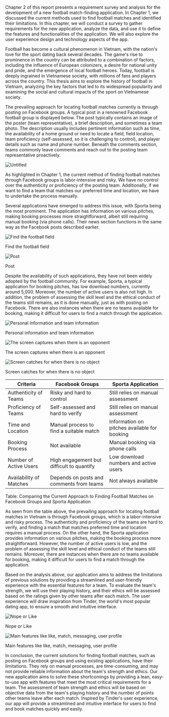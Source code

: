 Chapter 2 of this report presents a requirement survey and analysis for the development of a new football match-finding application. In Chapter 1, we discussed the current methods used to find football matches and identified their limitations. In this chapter, we will conduct a survey to gather requirements for the new application, analyze the data, and use it to define the features and functionalities of the application. We will also explore the user experience design and technology aspects of the app.

Football has become a cultural phenomenon in Vietnam, with the nation's love for the sport dating back several decades. The game's rise to prominence in the country can be attributed to a combination of factors, including the influence of European colonizers, a desire for national unity and pride, and the emergence of local football heroes. Today, football is deeply ingrained in Vietnamese society, with millions of fans and players across the country. This thesis aims to explore the history of football in Vietnam, analyzing the key factors that led to its widespread popularity and examining the social and cultural impacts of the sport on Vietnamese society.

The prevailing approach for locating football matches currently is through posting on Facebook groups. A typical post in a renowned Facebook football group is displayed below. The post typically contains an image of the poster (team representative), a brief description, and sometimes a team photo. The description usually includes pertinent information such as time, the availability of a home ground or need to locate a field, field location, team proficiency (self-assessed, so it is challenging to control), and player details such as name and phone number. Beneath the comments section, teams commonly leave comments and reach out to the posting team representative proactively.

![Untitled](2.1.facebook-post.png)

As highlighted in Chapter 1, the current method of finding football matches through Facebook groups is labor-intensive and risky. We have no control over the authenticity or proficiency of the posting team. Additionally, if we want to find a team that matches our preferred time and location, we have to undertake the process manually.

Several applications have emerged to address this issue, with Sporta being the most prominent. The application has information on various pitches, making booking processes more straightforward, albeit still requiring manual booking (via phone calls). Their news section functions in the same way as the Facebook posts described earlier.

![Find the football field](2.1.sporta-1.jpg)

Find the football field

![Post](2.1.sporta-2.jpg)

Post

Despite the availability of such applications, they have not been widely adopted by the football community. For example, Sporta, a typical application for booking pitches, has low download numbers, currently around 5,000. Moreover, the number of active users is also not high. In addition, the problem of assessing the skill level and the ethical conduct of the teams still remains, as it is done manually, just as with posting on Facebook. There are also instances when there are no teams available for booking, making it difficult for users to find a match through the application.

![Personal information and team information](2.1.sporta-3.jpg)

Personal information and team information

![The screen captures when there is an opponent](2.1.sporta-4.jpg)

The screen captures when there is an opponent

![Screen catches for when there is no object](2.1.sporta-5.jpg)

Screen catches for when there is no object

| Criteria                | Facebook Groups                           | Sporta Application                           |
|-------------------------|-------------------------------------------|----------------------------------------------|
| Authenticity of Teams   | Risky and hard to control                 | Still relies on manual assessment            |
| Proficiency of Teams    | Self-assessed and hard to verify          | Still relies on manual assessment            |
| Time and Location       | Manual process to find a suitable match   | Information on pitches available for booking |
| Booking Process         | Not available                             | Manual booking via phone calls               |
| Number of Active Users  | High engagement but difficult to quantify | Low download numbers and active users        |
| Availability of Matches | Depends on posts and comments from teams  | Not always available                         |

Table: Comparing the Current Approach to Finding Football Matches on Facebook Groups and Sporta Application


As seen from the table above, the prevailing approach for locating football matches in Vietnam is through Facebook groups, which is a labor-intensive and risky process. The authenticity and proficiency of the teams are hard to verify, and finding a match that matches preferred time and location requires a manual process. On the other hand, the Sporta application provides information on various pitches, making the booking process more straightforward. However, the number of active users is low, and the problem of assessing the skill level and ethical conduct of the teams still remains. Moreover, there are instances when there are no teams available for booking, making it difficult for users to find a match through the application.

Based on the analysis above, our application aims to address the limitations of previous solutions by providing a streamlined and user-friendly experience with the essential features for a team. To evaluate the team's strength, we will use their playing history, and their ethics will be assessed based on the ratings given by other teams after each match. The user experience will draw inspiration from Tinder, the world's most popular dating app, to ensure a smooth and intuitive interface.

![Nope or Like](2.1.tinder-1.png)

Nope or Like

![Main features like like, match, messaging, user profile](2.1.tinder-2.png)

Main features like like, match, messaging, user profile

In conclusion, the current solutions for finding football matches, such as posting on Facebook groups and using existing applications, have their limitations. They rely on manual processes, are time-consuming, and may not provide reliable information about the team's strength and ethics. Our new application aims to solve these shortcomings by providing a lean, easy-to-use app with features that meet the most critical requirements for a team. The assessment of team strength and ethics will be based on objective data from the team's playing history and the number of points other teams leave after each match. Inspired by Tinder's user experience, our app will provide a streamlined and intuitive interface for users to find and book matches quickly and easily.
